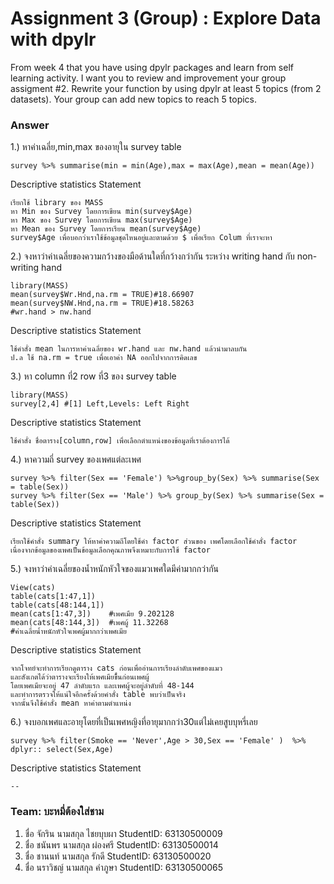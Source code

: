 # Assignment 3 (Group) : Explore Data with dpylr
From week 4 that you have using dpylr packages and learn from self learning activity. I want you to review and improvement your group assigment #2. Rewrite your function by using dpylr at least 5 topics (from 2 datasets). Your group can add new topics to reach 5 topics.

### Answer

1.) หาค่าเฉลี่ย,min,max ของอายุใน survey table
```{R}
survey %>% summarise(min = min(Age),max = max(Age),mean = mean(Age))
```

Descriptive statistics Statement
```{R}
เรียกใช้ library ของ MASS
หา Min ของ Survey โดยการเขียน min(survey$Age)
หา Max ของ Survey โดยการเขียน max(survey$Age)
หา Mean ของ Survey โดยการเรียน mean(survey$Age)
survey$Age เพื่อบอกว่าเราใช้ข้อมูลชุดไหนอยู่และตามด้วย $ เพื่อเรียก Colum ที่เราจะหา
```

2.) จงหาว่าค่าเฉลี่ยของความกว้างของมือด้านใดที่กว้างกว่ากัน ระหว่าง writing hand กับ non-writing hand
```{R}
library(MASS)
mean(survey$Wr.Hnd,na.rm = TRUE)#18.66907
mean(survey$NW.Hnd,na.rm = TRUE)#18.58263
#wr.hand > nw.hand 
```

Descriptive statistics Statement
```{R}
ใช้คำสั่ง mean ในการหาค่าเฉลี่ยของ wr.hand และ nw.hand แล้วนำมาลบกัน 
ป.ล ใช้ na.rm = true เพื่อเอาค่า NA ออกไปจากการคิดเลข
```

3.) หา column ที่2 row ที่3 ของ survey table
```{R}
library(MASS)
survey[2,4] #[1] Left,Levels: Left Right
```

Descriptive statistics Statement
```{R}
ใช้คำสั่ง ชื่อตาราง[column,row] เพื่อเลือกตำแหน่งของข้อมูลที่เราต้องการได้
```

4.) หาความถี่ survey ของเพศแต่ละเพศ
```{R}
survey %>% filter(Sex == 'Female') %>%group_by(Sex) %>% summarise(Sex = table(Sex))
survey %>% filter(Sex == 'Male') %>% group_by(Sex) %>% summarise(Sex = table(Sex))
```

Descriptive statistics Statement
```{R}
เรียกใช้คำสั่ง summary ให้หาค่าความถีโดยใช้คำ factor ส่วนของ เพศโดยเลือกใช้คำสั่ง factor 
เนื่องจากข้อมูลของเพศเป็นข้อมูลเลือกคุณภาพจึงเหมาะกับการใช้ factor
```

5.) จงหาว่าค่าเฉลี่ยของน้ำหนักหัวใจของแมวเพศใดมีค่ามากกว่ากัน
```{R}
View(cats)
table(cats[1:47,1])
table(cats[48:144,1])
mean(cats[1:47,3])    #เพศเมีย 9.202128
mean(cats[48:144,3])  #เพศผู้ 11.32268
#ค่าเฉลี่ยน้ำหนักหัวใจเพศผู้มากกว่าเพศเมีย
```
Descriptive statistics Statement
```{R}
จากโจทย์จะทำการเรียกดูตาราง cats ก่อนเพื่ออ่านการเรียงลำดับเพศของแมว 
และสังเกตได้ว่าตารางจะเรียงให้เพศเมียขึ้้นก่อนเพศผู้
โดยเพศเมียจะอยู่ 47 ลำดับแรก และเพศผู้จะอยู่ลำดับที่ 48-144
และทำการตรวจให้แน่ใจอีกครั้งด้วยคำสั่ง table พบว่าเป็นจริง
จากนั้นจึงใช้คำสั่ง mean หาค่าตามตำแหน่ง
```

6.) จงบอกเพศและอายุโดยที่เป็นเพศหญิงที่อายุมากกว่า30แต่ไม่เคยสูบบุหรี่เลย
```{R}
survey %>% filter(Smoke == 'Never',Age > 30,Sex == 'Female' )  %>% dplyr:: select(Sex,Age)
```
Descriptive statistics Statement
```{R}
--
```

### Team: บะหมี่ต้องใส่ชาม

1. ชื่อ จักริน นามสกุล ไชยบุบผา    StudentID: 63130500009
2. ชื่อ ชนันพร นามสกุล ผ่องศรี    StudentID: 63130500014 
3. ชื่อ ชานนท์ นามสกุล รักดี    StudentID: 63130500020
4. ชื่อ นราวิชญ์ นามสกุล คำภูษา    StudentID: 63130500065
